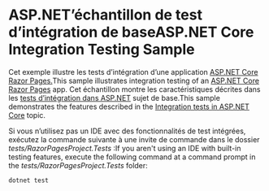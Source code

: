 # <a name="aspnet-core-integration-testing-sample"></a><span data-ttu-id="f970a-101">ASP.NET’échantillon de test d’intégration de base</span><span class="sxs-lookup"><span data-stu-id="f970a-101">ASP.NET Core Integration Testing Sample</span></span>

<span data-ttu-id="f970a-102">Cet exemple illustre les tests d’intégration d’une application [ASP.NET Core Razor Pages.](https://docs.microsoft.com/aspnet/core/mvc/razor-pages)</span><span class="sxs-lookup"><span data-stu-id="f970a-102">This sample illustrates integration testing of an [ASP.NET Core Razor Pages](https://docs.microsoft.com/aspnet/core/mvc/razor-pages) app.</span></span> <span data-ttu-id="f970a-103">Cet échantillon montre les caractéristiques décrites dans les [tests d’intégration dans ASP.NET](https://docs.microsoft.com/aspnet/core/test/integration-tests) sujet de base.</span><span class="sxs-lookup"><span data-stu-id="f970a-103">This sample demonstrates the features described in the [Integration tests in ASP.NET Core](https://docs.microsoft.com/aspnet/core/test/integration-tests) topic.</span></span>

<span data-ttu-id="f970a-104">Si vous n’utilisez pas un IDE avec des fonctionnalités de test intégrées, exécutez la commande suivante à une invite de commande dans le dossier *tests/RazorPagesProject.Tests* :</span><span class="sxs-lookup"><span data-stu-id="f970a-104">If you aren't using an IDE with built-in testing features, execute the following command at a command prompt in the *tests/RazorPagesProject.Tests* folder:</span></span>

```console
dotnet test
```
